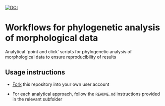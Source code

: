 [![DOI](https://zenodo.org/badge/DOI/10.5281/zenodo.7838056.svg)](https://doi.org/10.5281/zenodo.7838056)

# Workflows for phylogenetic analysis of morphological data

Analytical 'point and click' scripts for phylogenetic analysis of morphological data to ensure reproducibility of results

## Usage instructions

- [Fork](https://github.com/smithlabdurham/phylo-workflow/fork) this repository
  into your own user account

- For each analytical approach, follow the `README.md` instructions provided
  in the relevant subfolder
